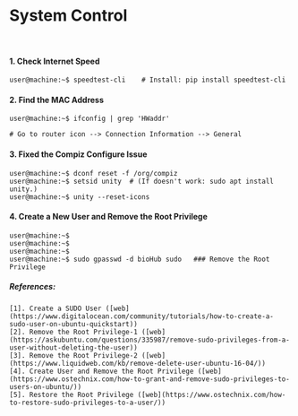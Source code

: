 # System Control

&nbsp;

#### 1. Check Internet Speed
```console
user@machine:~$ speedtest-cli    # Install: pip install speedtest-cli
```

#### 2. Find the MAC Address
```console
user@machine:~$ ifconfig | grep 'HWaddr' 

# Go to router icon --> Connection Information --> General
```

#### 3. Fixed the Compiz Configure Issue
```console
user@machine:~$ dconf reset -f /org/compiz
user@machine:~$ setsid unity  # (If doesn't work: sudo apt install unity.)
user@machine:~$ unity --reset-icons
```

#### 4. Create a New User and Remove the Root Privilege
```console
user@machine:~$ 
user@machine:~$ 
user@machine:~$ 
user@machine:~$ sudo gpasswd -d bioHub sudo   ### Remove the Root Privilege
```
##### References:
```
[1]. Create a SUDO User ([web](https://www.digitalocean.com/community/tutorials/how-to-create-a-sudo-user-on-ubuntu-quickstart))
[2]. Remove the Root Privilege-1 ([web](https://askubuntu.com/questions/335987/remove-sudo-privileges-from-a-user-without-deleting-the-user))
[3]. Remove the Root Privilege-2 ([web](https://www.liquidweb.com/kb/remove-delete-user-ubuntu-16-04/))
[4]. Create User and Remove the Root Privilege ([web](https://www.ostechnix.com/how-to-grant-and-remove-sudo-privileges-to-users-on-ubuntu/))
[5]. Restore the Root Privilege ([web](https://www.ostechnix.com/how-to-restore-sudo-privileges-to-a-user/))
```
